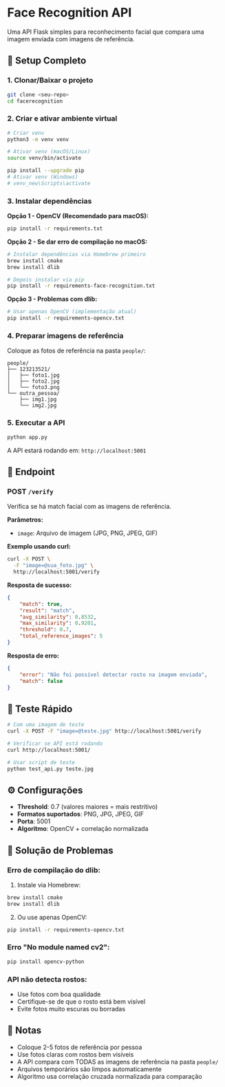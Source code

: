 # Face Recognition API

Uma API Flask simples para reconhecimento facial que compara uma imagem enviada com imagens de referência.

## 🚀 Setup Completo

### 1. Clonar/Baixar o projeto
```bash
git clone <seu-repo>
cd facerecognition
```

### 2. Criar e ativar ambiente virtual
```bash
# Criar venv
python3 -m venv venv

# Ativar venv (macOS/Linux)
source venv/bin/activate

pip install --upgrade pip
# Ativar venv (Windows)
# venv_new\Scripts\activate
```

### 3. Instalar dependências

**Opção 1 - OpenCV (Recomendado para macOS):**
```bash
pip install -r requirements.txt
```

**Opção 2 - Se dar erro de compilação no macOS:**
```bash
# Instalar dependências via Homebrew primeiro
brew install cmake
brew install dlib

# Depois instalar via pip
pip install -r requirements-face-recognition.txt
```

**Opção 3 - Problemas com dlib:**
```bash
# Usar apenas OpenCV (implementação atual)
pip install -r requirements-opencv.txt
```

### 4. Preparar imagens de referência
Coloque as fotos de referência na pasta `people/`:
```
people/
├── 123213521/
│   ├── foto1.jpg
│   ├── foto2.jpg
│   └── foto3.png
└── outra_pessoa/
    ├── img1.jpg
    └── img2.jpg
```

### 5. Executar a API
```bash
python app.py
```

A API estará rodando em: `http://localhost:5001`

## 📍 Endpoint

### POST `/verify`
Verifica se há match facial com as imagens de referência.

**Parâmetros:**
- `image`: Arquivo de imagem (JPG, PNG, JPEG, GIF)

**Exemplo usando curl:**
```bash
curl -X POST \
  -F "image=@sua_foto.jpg" \
  http://localhost:5001/verify
```

**Resposta de sucesso:**
```json
{
    "match": true,
    "result": "match",
    "avg_similarity": 0.8532,
    "max_similarity": 0.9201,
    "threshold": 0.7,
    "total_reference_images": 5
}
```

**Resposta de erro:**
```json
{
    "error": "Não foi possível detectar rosto na imagem enviada",
    "match": false
}
```

## 🧪 Teste Rápido

```bash
# Com uma imagem de teste
curl -X POST -F "image=@teste.jpg" http://localhost:5001/verify

# Verificar se API está rodando
curl http://localhost:5001/

# Usar script de teste
python test_api.py teste.jpg
```

## ⚙️ Configurações

- **Threshold**: 0.7 (valores maiores = mais restritivo)
- **Formatos suportados**: PNG, JPG, JPEG, GIF
- **Porta**: 5001
- **Algoritmo**: OpenCV + correlação normalizada

## 🔧 Solução de Problemas

### Erro de compilação do dlib:
1. Instale via Homebrew:
```bash
brew install cmake
brew install dlib
```

2. Ou use apenas OpenCV:
```bash
pip install -r requirements-opencv.txt
```

### Erro "No module named cv2":
```bash
pip install opencv-python
```

### API não detecta rostos:
- Use fotos com boa qualidade
- Certifique-se de que o rosto está bem visível
- Evite fotos muito escuras ou borradas

## 📝 Notas

- Coloque 2-5 fotos de referência por pessoa
- Use fotos claras com rostos bem visíveis
- A API compara com TODAS as imagens de referência na pasta `people/`
- Arquivos temporários são limpos automaticamente
- Algoritmo usa correlação cruzada normalizada para comparação
